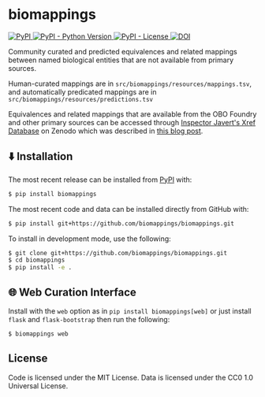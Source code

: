 # biomappings

<a href="https://pypi.org/project/biomappings">
    <img alt="PyPI" src="https://img.shields.io/pypi/v/biomappings" />
</a>
<a href="https://pypi.org/project/biomappings">
    <img alt="PyPI - Python Version" src="https://img.shields.io/pypi/pyversions/biomappings" />
</a>
<a href="https://github.com/biomappings/biomappings/blob/main/LICENSE">
    <img alt="PyPI - License" src="https://img.shields.io/pypi/l/biomappings" />
</a>
<a href="https://zenodo.org/badge/latestdoi/285352907">
    <img src="https://zenodo.org/badge/285352907.svg" alt="DOI">
</a>

Community curated and predicted equivalences and related mappings between named biological entities
that are not available from primary sources.

Human-curated mappings are in `src/biomappings/resources/mappings.tsv`, and
automatically predicated mappings are in `src/biomappings/resources/predictions.tsv`

Equivalences and related mappings that are available from the OBO Foundry and other
primary sources can be accessed through [Inspector Javert's Xref Database](https://zenodo.org/record/3757266)
on Zenodo which was described in [this blog post](https://cthoyt.com/2020/04/19/inspector-javerts-xref-database.html).

## ⬇️ Installation

The most recent release can be installed from
[PyPI](https://pypi.org/project/biomappings/) with:

```bash
$ pip install biomappings
```

The most recent code and data can be installed directly from
GitHub with:

```bash
$ pip install git+https://github.com/biomappings/biomappings.git
```

To install in development mode, use the following:

```bash
$ git clone git+https://github.com/biomappings/biomappings.git
$ cd biomappings
$ pip install -e .
```

## 🌐 Web Curation Interface

Install with the `web` option as in `pip install biomappings[web]` or just install
`flask` and `flask-bootstrap` then run the following:

```bash
$ biomappings web
```

## License

Code is licensed under the MIT License. Data is licensed under the CC0 1.0 Universal License.
